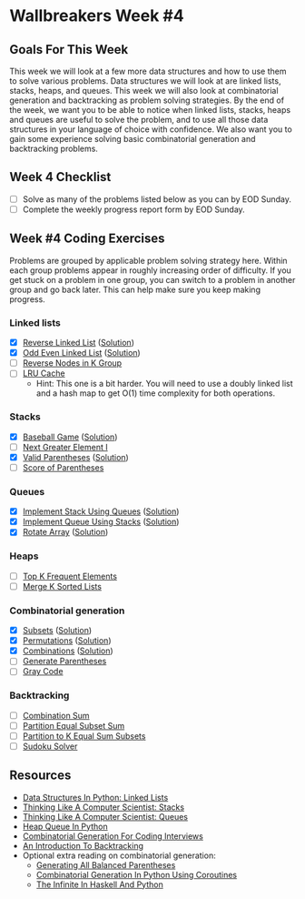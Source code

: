 # Wallbreakers Week #4

## Goals For This Week
This week we will look at a few more data structures and how to use them to solve various problems. Data structures we will look at are linked lists, stacks, heaps, and queues. This week we will also look at combinatorial generation and backtracking as problem solving strategies. By the end of the week, we want you to be able to notice when linked lists, stacks, heaps and queues are useful to solve the problem, and to use all those data structures in your language of choice with confidence. We also want you to gain some experience solving basic combinatorial generation and backtracking problems.

## Week 4 Checklist
- [ ] Solve as many of the problems listed below as you can by EOD Sunday.
- [ ] Complete the weekly progress report form by EOD Sunday.

## Week #4 Coding Exercises
Problems are grouped by applicable problem solving strategy here. Within each group problems appear in roughly increasing order of difficulty. If you get stuck on a problem in one group, you can switch to a problem in another group and go back later. This can help make sure you keep making progress.

### Linked lists
- [x] [Reverse Linked List](https://leetcode.com/problems/reverse-linked-list) ([Solution](reverse-linked-list.java))
- [x] [Odd Even Linked List](https://leetcode.com/problems/odd-even-linked-list) ([Solution](odd-even-linked-list.java))
- [ ] [Reverse Nodes in K Group](https://leetcode.com/problems/reverse-nodes-in-k-group)
- [ ] [LRU Cache](https://leetcode.com/problems/lru-cache)
	- Hint: This one is a bit harder. You will need to use a doubly linked list and a hash map to get O(1) time complexity for both operations.

### Stacks
- [x] [Baseball Game](https://leetcode.com/problems/baseball-game) ([Solution](baseball-game.java))
- [ ] [Next Greater Element I](https://leetcode.com/problems/next-greater-element-i)
- [x] [Valid Parentheses](https://leetcode.com/problems/valid-parentheses) ([Solution](valid-parentheses.java))
- [ ] [Score of Parentheses](https://leetcode.com/problems/score-of-parentheses)

### Queues
- [x] [Implement Stack Using Queues](https://leetcode.com/problems/implement-stack-using-queues/) ([Solution](implement-stack-using-queues.java))
- [x] [Implement Queue Using Stacks](https://leetcode.com/problems/implement-queue-using-stacks/) ([Solution](implement-queue-using-stacks.java))
- [x] [Rotate Array](https://leetcode.com/problems/rotate-array) ([Solution](rotate-array.java))

### Heaps
- [ ] [Top K Frequent Elements](https://leetcode.com/problems/top-k-frequent-elements)
- [ ] [Merge K Sorted Lists](https://leetcode.com/problems/merge-k-sorted-lists)

### Combinatorial generation
- [x] [Subsets](https://leetcode.com/problems/subsets) ([Solution](subsets.java))
- [x] [Permutations](https://leetcode.com/problems/permutations) ([Solution](permutations.java))
- [x] [Combinations](https://leetcode.com/problems/combinations) ([Solution](combinations.java))
- [ ] [Generate Parentheses](https://leetcode.com/problems/generate-parentheses)
- [ ] [Gray Code](https://leetcode.com/problems/gray-code)

### Backtracking
- [ ] [Combination Sum](https://leetcode.com/problems/combination-sum)
- [ ] [Partition Equal Subset Sum](https://leetcode.com/problems/partition-equal-subset-sum)
- [ ] [Partition to K Equal Sum Subsets](https://leetcode.com/problems/partition-to-k-equal-sum-subsets)
- [ ] [Sudoku Solver](https://leetcode.com/problems/sudoku-solver)

## Resources
- [Data Structures In Python: Linked Lists](https://medium.com/@kojinoshiba/data-structures-in-python-series-1-linked-lists-d9f848537b4d)
- [Thinking Like A Computer Scientist: Stacks](http://openbookproject.net/thinkcs/python/english3e/stacks.html)
- [Thinking Like A Computer Scientist: Queues](http://openbookproject.net/thinkcs/python/english3e/queues.html)
- [Heap Queue In Python](https://www.geeksforgeeks.org/heap-queue-or-heapq-in-python/)
- [Combinatorial Generation For Coding Interviews](https://sahandsaba.com/combinatorial-generation-for-coding-interviews-in-python.html)
- [An Introduction To Backtracking](https://www.dailycodingproblem.com/blog/an-introduction-to-backtracking/)
- Optional extra reading on combinatorial generation:
	- [Generating All Balanced Parentheses](https://sahandsaba.com/interview-question-generating-all-balanced-parentheses.html)
	- [Combinatorial Generation In Python Using Coroutines](https://sahandsaba.com/combinatorial-generation-using-coroutines-in-python.html)
	- [The Infinite In Haskell And Python](https://sahandsaba.com/the-infinite-in-haskell-and-python.html)